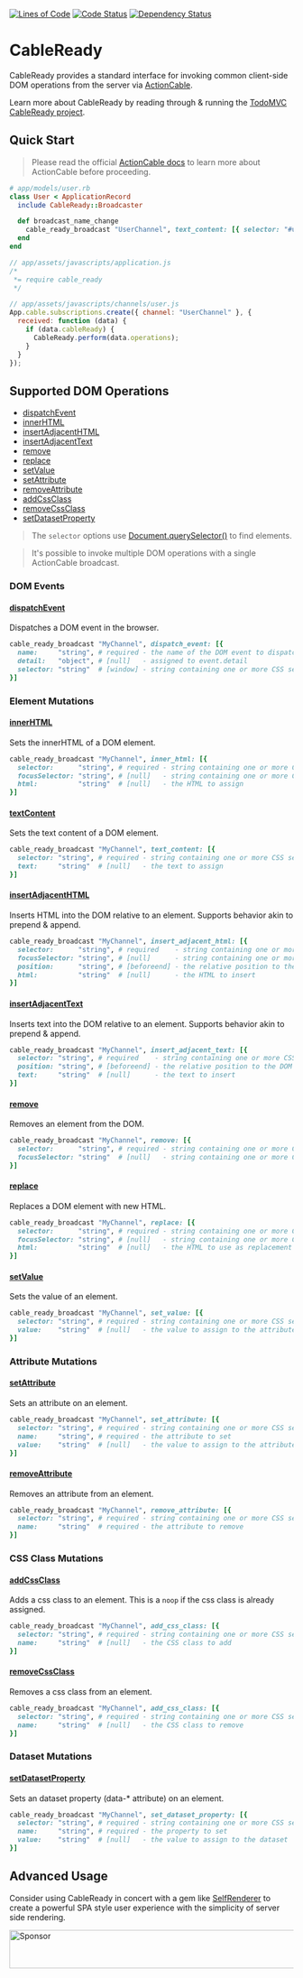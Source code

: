 [![Lines of Code](http://img.shields.io/badge/lines_of_code-106-brightgreen.svg?style=flat)](http://blog.codinghorror.com/the-best-code-is-no-code-at-all/)
[![Code Status](http://img.shields.io/codeclimate/github/hopsoft/cable_ready.svg?style=flat)](https://codeclimate.com/github/hopsoft/cable_ready)
[![Dependency Status](http://img.shields.io/gemnasium/hopsoft/cable_ready.svg?style=flat)](https://gemnasium.com/hopsoft/cable_ready)

# CableReady

CableReady provides a standard interface for invoking common client-side DOM operations
from the server via [ActionCable](http://guides.rubyonrails.org/action_cable_overview.html).

Learn more about CableReady by reading through & running the [TodoMVC CableReady project](https://github.com/hopsoft/todomvc-cableready).

## Quick Start

> Please read the official [ActionCable docs](http://guides.rubyonrails.org/action_cable_overview.html) to learn more about ActionCable before proceeding.

```ruby
# app/models/user.rb
class User < ApplicationRecord
  include CableReady::Broadcaster

  def broadcast_name_change
    cable_ready_broadcast "UserChannel", text_content: [{ selector: "#user-name", text: name }]
  end
end
```

```javascript
// app/assets/javascripts/application.js
/*
 *= require cable_ready
 */
```

```javascript
// app/assets/javascripts/channels/user.js
App.cable.subscriptions.create({ channel: "UserChannel" }, {
  received: function (data) {
    if (data.cableReady) {
      CableReady.perform(data.operations);
    }
  }
});
```

## Supported DOM Operations

- [dispatchEvent](#dispatchEvent)
- [innerHTML](#innerHTML)
- [insertAdjacentHTML](#insertAdjacentHTML)
- [insertAdjacentText](#insertAdjacentText)
- [remove](#remove)
- [replace](#replace)
- [setValue](#setValue)
- [setAttribute](#setAttribute)
- [removeAttribute](#removeAttribute)
- [addCssClass](#addCssClass)
- [removeCssClass](#removeCssClass)
- [setDatasetProperty](#setDatasetProperty)

> The `selector` options use [Document.querySelector()](https://developer.mozilla.org/en-US/docs/Web/API/Document/querySelector) to find elements.

> It's possible to invoke multiple DOM operations with a single ActionCable broadcast.

### DOM Events

#### [dispatchEvent](https://developer.mozilla.org/en-US/docs/Web/API/EventTarget/dispatchEvent)

Dispatches a DOM event in the browser.

```ruby
cable_ready_broadcast "MyChannel", dispatch_event: [{
  name:     "string", # required - the name of the DOM event to dispatch (can be custom)
  detail:   "object", # [null]   - assigned to event.detail
  selector: "string"  # [window] - string containing one or more CSS selectors separated by commas
}]
```

### Element Mutations

#### [innerHTML](https://developer.mozilla.org/en-US/docs/Web/API/Element/innerHTML)

Sets the innerHTML of a DOM element.

```ruby
cable_ready_broadcast "MyChannel", inner_html: [{
  selector:      "string", # required - string containing one or more CSS selectors separated by commas
  focusSelector: "string", # [null]   - string containing one or more CSS selectors separated by commas
  html:          "string"  # [null]   - the HTML to assign
}]
```

#### [textContent](https://developer.mozilla.org/en-US/docs/Web/API/Node/textContent)

Sets the text content of a DOM element.

```ruby
cable_ready_broadcast "MyChannel", text_content: [{
  selector: "string", # required - string containing one or more CSS selectors separated by commas
  text:     "string"  # [null]   - the text to assign
}]
```

#### [insertAdjacentHTML](https://developer.mozilla.org/en-US/docs/Web/API/Element/insertAdjacentHTML)

Inserts HTML into the DOM relative to an element.
Supports behavior akin to prepend & append.

```ruby
cable_ready_broadcast "MyChannel", insert_adjacent_html: [{
  selector:      "string", # required    - string containing one or more CSS selectors separated by commas
  focusSelector: "string", # [null]      - string containing one or more CSS selectors separated by commas
  position:      "string", # [beforeend] - the relative position to the DOM element (beforebegin, afterbegin, beforeend, afterend)
  html:          "string"  # [null]      - the HTML to insert
}]
```

#### [insertAdjacentText](https://developer.mozilla.org/en-US/docs/Web/API/Element/insertAdjacentText)

Inserts text into the DOM relative to an element.
Supports behavior akin to prepend & append.

```ruby
cable_ready_broadcast "MyChannel", insert_adjacent_text: [{
  selector: "string", # required    - string containing one or more CSS selectors separated by commas
  position: "string", # [beforeend] - the relative position to the DOM element (beforebegin, afterbegin, beforeend, afterend)
  text:     "string"  # [null]      - the text to insert
}]
```

#### [remove](https://developer.mozilla.org/en-US/docs/Web/API/ChildNode/remove)

Removes an element from the DOM.

```ruby
cable_ready_broadcast "MyChannel", remove: [{
  selector:      "string", # required - string containing one or more CSS selectors separated by commas
  focusSelector: "string"  # [null]   - string containing one or more CSS selectors separated by commas
}]
```

#### [replace](https://developer.mozilla.org/en-US/docs/Web/API/Node/replaceChild)

Replaces a DOM element with new HTML.

```ruby
cable_ready_broadcast "MyChannel", replace: [{
  selector:      "string", # required - string containing one or more CSS selectors separated by commas
  focusSelector: "string", # [null]   - string containing one or more CSS selectors separated by commas
  html:          "string"  # [null]   - the HTML to use as replacement
}]
```

#### [setValue](https://developer.mozilla.org/en-US/docs/Web/API/HTMLInputElement)

Sets the value of an element.

```ruby
cable_ready_broadcast "MyChannel", set_value: [{
  selector: "string", # required - string containing one or more CSS selectors separated by commas
  value:    "string"  # [null]   - the value to assign to the attribute
}]
```

### Attribute Mutations

#### [setAttribute](https://developer.mozilla.org/en-US/docs/Web/API/Element/setAttribute)

Sets an attribute on an element.

```ruby
cable_ready_broadcast "MyChannel", set_attribute: [{
  selector: "string", # required - string containing one or more CSS selectors separated by commas
  name:     "string", # required - the attribute to set
  value:    "string"  # [null]   - the value to assign to the attribute
}]
```

#### [removeAttribute](https://developer.mozilla.org/en-US/docs/Web/API/Element/removeAttribute)

Removes an attribute from an element.

```ruby
cable_ready_broadcast "MyChannel", remove_attribute: [{
  selector: "string", # required - string containing one or more CSS selectors separated by commas
  name:     "string"  # required - the attribute to remove
}]
```

### CSS Class Mutations

#### [addCssClass](https://developer.mozilla.org/en-US/docs/Web/API/Element/classList)

Adds a css class to an element.
This is a `noop` if the css class is already assigned.

```ruby
cable_ready_broadcast "MyChannel", add_css_class: [{
  selector: "string", # required - string containing one or more CSS selectors separated by commas
  name:     "string"  # [null]   - the CSS class to add
}]

```
#### [removeCssClass](https://developer.mozilla.org/en-US/docs/Web/API/Element/classList)

Removes a css class from an element.

```ruby
cable_ready_broadcast "MyChannel", add_css_class: [{
  selector: "string", # required - string containing one or more CSS selectors separated by commas
  name:     "string"  # [null]   - the CSS class to remove
}]
```

### Dataset Mutations

#### [setDatasetProperty](https://developer.mozilla.org/en-US/docs/Web/API/HTMLElement/dataset)

Sets an dataset property (data-* attribute) on an element.

```ruby
cable_ready_broadcast "MyChannel", set_dataset_property: [{
  selector: "string", # required - string containing one or more CSS selectors separated by commas
  name:     "string", # required - the property to set
  value:    "string"  # [null]   - the value to assign to the dataset
}]
```

## Advanced Usage

Consider using CableReady in concert with a gem like
[SelfRenderer](https://github.com/hopsoft/self_renderer) to create a powerful SPA style user experience with the simplicity of server side rendering.

<a target='_blank' rel='nofollow' href='https://app.codesponsor.io/link/QMSjMHrtPhvfmCnk5Hbikhhr/hopsoft/cable_ready'>
  <img alt='Sponsor' width='888' height='68' src='https://app.codesponsor.io/embed/QMSjMHrtPhvfmCnk5Hbikhhr/hopsoft/cable_ready.svg' />
</a>
